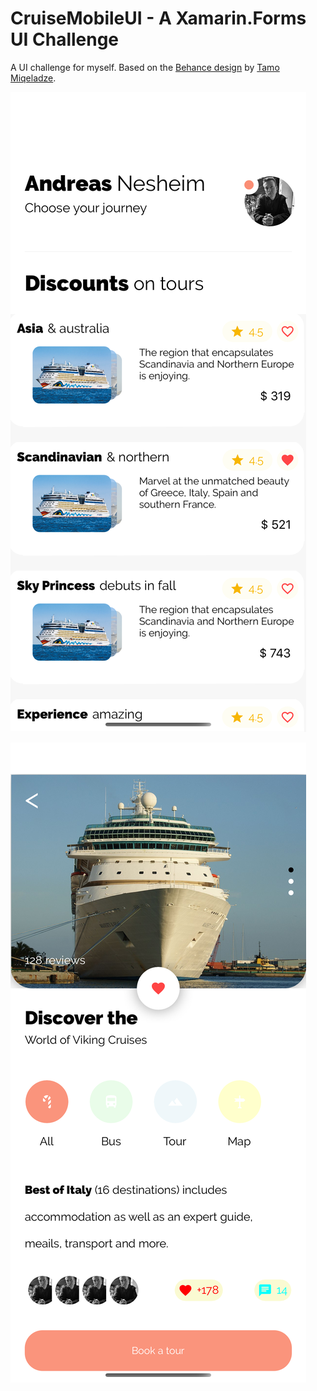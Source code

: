 # CruiseMobileUI - A Xamarin.Forms UI Challenge

A UI challenge for myself. Based on the [Behance design](https://www.behance.net/gallery/89601073/Cruise-Mobile-UI) by [Tamo Miqeladze](https://www.behance.net/tamo13).

![List page](Screenshots/screenshot1.png)



![Detail page](Screenshots/screenshot2.png)
